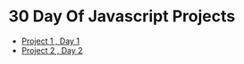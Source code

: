  # 30 Day Of Javascript Projects


* [Project 1 , Day 1](https://github.com/briykjr/30DayOfJs/tree/master/01.change%20bg%20color%20on%20click)
* [Project 2 , Day 2](https://github.com/briykjr/30DayOfJs/tree/master/02.Carousel)
